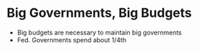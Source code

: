 # Big Governments, Big Budgets
- Big budgets are necessary to maintain big governments
- Fed. Governments spend about 1/4th 